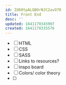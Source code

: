 ```yaml
---
id: Zd60tpALGBOrNJC2avO70
title: Front End
desc: ''
updated: 1641170345907
created: 1641170335576
---
```


- [ ] HTML
- [ ] CSS
- [ ] SASS
- [ ] Links to resources?
- [ ] inspo board
- [ ] Colors/ color theory
- [ ]
